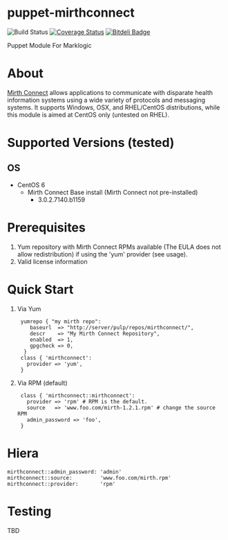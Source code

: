 puppet-mirthconnect
================
![Build Status](https://travis-ci.org/myoung34/puppet-mirthconnect.png?branch=master,dev)&nbsp;[![Coverage Status](https://coveralls.io/repos/myoung34/puppet-mirthconnect/badge.png)](https://coveralls.io/r/myoung34/puppet-mirthconnect)&nbsp;[![Bitdeli Badge](https://d2weczhvl823v0.cloudfront.net/myoung34/puppet-mirthconnect/trend.png)](https://bitdeli.com/free "Bitdeli Badge")

Puppet Module For Marklogic

About
=====

[Mirth Connect](http://www.mirthcorp.com) allows applications to communicate with disparate health information systems using a wide variety of protocols and messaging systems. It supports Windows, OSX, and RHEL/CentOS distributions, while this module is aimed at CentOS only (untested on RHEL).

Supported Versions (tested)
=================
## OS ##
* CentOS 6
    * Mirth Connect Base install (Mirth Connect not pre-installed)
        * 3.0.2.7140.b1159

Prerequisites
=============

1. Yum repository with Mirth Connect RPMs available (The EULA does not allow redistribution) if using the 'yum' provider (see usage).
1. Valid license information

Quick Start
===========

1. Via Yum

        yumrepo { "my mirth repo":
           baseurl  => "http://server/pulp/repos/mirthconnect/",
           descr    => "My Mirth Connect Repository",
           enabled  => 1,
           gpgcheck => 0,
         }
        class { 'mirthconnect':
          provider => 'yum',
        }

2. Via RPM (default)

        class { 'mirthconnect::mirthconnect':
          provider => 'rpm' # RPM is the default.
          source   => 'www.foo.com/mirth-1.2.1.rpm' # change the source RPM
          admin_password => 'foo',
        }

Hiera
=====

    mirthconnect::admin_password: 'admin'
    mirthconnect::source:         'www.foo.com/mirth.rpm'
    mirthconnect::provider:       'rpm'
    
Testing
=====

TBD
